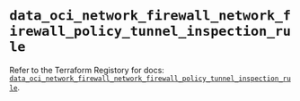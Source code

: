 # `data_oci_network_firewall_network_firewall_policy_tunnel_inspection_rule`

Refer to the Terraform Registory for docs: [`data_oci_network_firewall_network_firewall_policy_tunnel_inspection_rule`](https://registry.terraform.io/providers/oracle/oci/6.18.0/docs/data-sources/network_firewall_network_firewall_policy_tunnel_inspection_rule).
